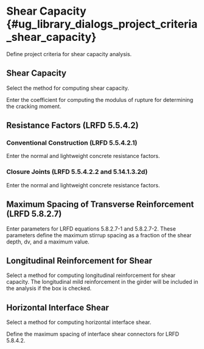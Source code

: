 Shear Capacity {#ug_library_dialogs_project_criteria_shear_capacity}
==============================================
Define project criteria for shear capacity analysis.

Shear Capacity
---------------
Select the method for computing shear capacity.

Enter the coefficient for computing the modulus of rupture for determining the cracking moment.

Resistance Factors (LRFD 5.5.4.2)
----------------------------------
### Conventional Construction (LRFD 5.5.4.2.1) ###
Enter the normal and lightweight concrete resistance factors.

### Closure Joints (LRFD 5.5.4.2.2 and 5.14.1.3.2d) ###
Enter the normal and lightweight concrete resistance factors.

Maximum Spacing of Transverse Reinforcement (LRFD 5.8.2.7)
----------------------------------------------------------
Enter parameters for LRFD equations 5.8.2.7-1 and 5.8.2.7-2. These parameters define the maximum stirrup spacing as a fraction of the shear depth, dv, and a maximum value.

Longitudinal Reinforcement for Shear
-------------------------------------
Select a method for computing longitudinal reinforcement for shear capacity. The longitudinal mild reinforcement in the girder will be included in the analysis if the box is checked.

Horizontal Interface Shear
--------------------------
Select a method for computing horizontal interface shear.

Define the maximum spacing of interface shear connectors for LRFD 5.8.4.2.
